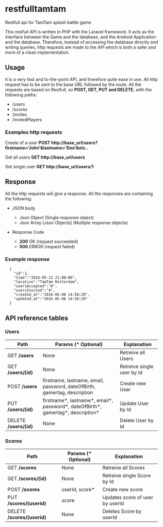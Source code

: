 # restfulltamtam
Restfull api for TamTam splash battle game

This restfull API is written in PHP with the Laravel framework. It acts as the interface between the Game and the database, and the
Android Application and the database. Therefore, instead of accessing the database directly and writing queries, http requests are
made to the API which is both a safer and more of a clean implementation.

## Usage
It is a very fast and to-the-point API, and therefore quite ease in use. All http request has to be sent to the base URL followed
by the route. All the requests are based on Restfull, so __POST, GET, PUT and DELETE__, with the following paths:

* /users
* /scores
* /invites
* /invitedPlayers

### Examples http requests

Create of a user
__POST http://base_url/users?firstname='John'&lastname='Doe'&etc..__

Get all users
__GET http://base_url/users__

Get single user
__GET http://base_url/users/1__



## Response
All the http requests will give a response. All the responses are containing the following:
* JSON body
  * Json Object (Single response object)
  * Json Array [Json Objects] (Multiple response objects)

* Response Code
  * __200__ OK (request succeeded)
  * __500__ ERROR (request failed)

### Example response

      {
        "id":1,
        "time":"2016-05-12 21:00:00",
        "location":"TamTam Rotterdam",
        "usersAccepted":"0",
        "usersInvited":"4",
        "created_at":"2016-05-08 14:50:20",
        "updated_at":"2016-05-08 14:50:20"
      }

## API reference tables

### Users
Path | Params (* Optional) | Explanation
------------ | ------------- | ------------
GET __/users__ | None | Retreive all Users
GET __/users/{id}__ | None | Retreive single user by Id
POST __/users__ | firstname, lastname, email, password, dateOfBirth, gamertag, description  | Create new User
PUT __/users/{id}__ | firstname\*, lastname\*, email\*, password\*, dateOfBirth\*, gamertag\*, description\* | Update User by Id
DELETE __/users/{id}__ | None | Delete User by Id

### Scores
Path | Params (* Optional) | Explanation
------------ | ------------- | ------------
GET __/scores__ | None | Retreive all Scores
GET __/scores/{id}__ | None | Retreive single Score by Id
POST __/scores__ | userId, score* | Create new score
PUT __/scores/{userid}__ | score | Updates score of user by userId
DELETE __/scores/{userid}__ | None | Deletes Score by userId



